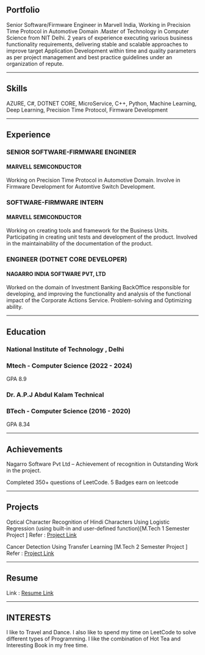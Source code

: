 ## Portfolio

Senior Software/Firmware Engineer in Marvell India, Working in Precision Time Protocol in Automotive Domain .Master of Technology in Computer Science from NIT Delhi. 2 years of experience executing various business functionality requirements, delivering stable and scalable approaches to improve target Application Development within time and quality parameters as per project management and best practice guidelines under an organization of repute.

---

## Skills

<p align='left'>
   AZURE,
   C#,
   DOTNET CORE,
   MicroService,
   C++,
   Python,
   Machine Learning,
   Deep Learning,
   Precision Time Protocol,
   Firmware Development
</p>

---

## Experience

### SENIOR SOFTWARE-FIRMWARE ENGINEER 

#### MARVELL SEMICONDUCTOR
Working on Precision Time Protocol in Automotive Domain. Involve in Firmware Development for Automtive Switch Development.

### SOFTWARE-FIRMWARE INTERN 

#### MARVELL SEMICONDUCTOR
Working on creating tools and framework for the Business Units. Participating in creating unit tests and development of the product. Involved in the maintainability of the documentation of the product. 

### **ENGINEER (DOTNET CORE DEVELOPER)**

#### NAGARRO INDIA SOFTWARE PVT, LTD
Worked on the domain of Investment Banking BackOffice responsible for developing, and improving the functionality and analysis of the functional impact of the Corporate Actions Service. Problem-solving and Optimizing ability.


---

## Education

### **National Institute of Technology , Delhi**
### Mtech - Computer Science (2022 - 2024)
GPA 8.9

### **Dr. A.P.J Abdul Kalam Technical**
### BTech - Computer Science (2016 - 2020)
GPA 8.34

---

## Achievements
Nagarro Software Pvt Ltd –
   Achievement of recognition in
   Outstanding Work in the project.

Completed 350+ questions of LeetCode. 5 Badges earn on leetcode

---

## Projects
Optical Character Recognition of Hindi Characters Using Logistic Regression (using built-in and user-defined function)[M.Tech 1 Semester Project ]
Refer : <a href="https://github.com/bansal-hardik/Python-Project">Project Link </a>

Cancer Detection Using Transfer Learning [M.Tech 2 Semester Project ]
Refer : <a href="https://github.com/bansal-hardik/Python-Project">Project Link </a>

---

## Resume
Link : <a href="https://drive.google.com/file/d/1oD7McPPIo_ITI98Azb_Scn8CkAn0WxUl/view">Resume Link </a>

---

## INTERESTS
I like to Travel and Dance. I also like to spend my time on LeetCode to solve different types of Programming. I like the combination of Hot Tea and Interesting Book in my free time.
